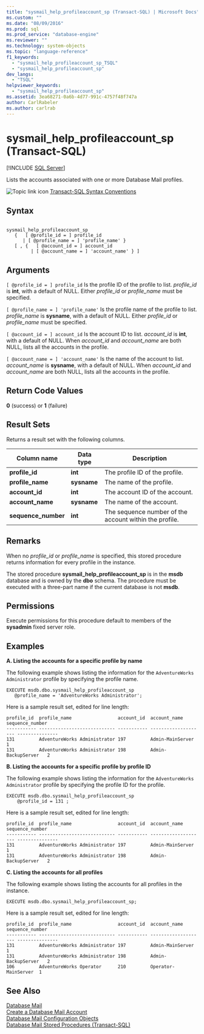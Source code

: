 ```yaml
---
title: "sysmail_help_profileaccount_sp (Transact-SQL) | Microsoft Docs"
ms.custom: ""
ms.date: "08/09/2016"
ms.prod: sql
ms.prod_service: "database-engine"
ms.reviewer: ""
ms.technology: system-objects
ms.topic: "language-reference"
f1_keywords: 
  - "sysmail_help_profileaccount_sp_TSQL"
  - "sysmail_help_profileaccount_sp"
dev_langs: 
  - "TSQL"
helpviewer_keywords: 
  - "sysmail_help_profileaccount_sp"
ms.assetid: 3ea68271-0a6b-4d77-991c-4757f48f747a
author: CarlRabeler
ms.author: carlrab
---
```

# sysmail_help_profileaccount_sp (Transact-SQL)
[!INCLUDE [SQL Server](../../includes/applies-to-version/sqlserver.md)]

  Lists the accounts associated with one or more Database Mail profiles.  
    
 ![Topic link icon](../../database-engine/configure-windows/media/topic-link.gif "Topic link icon") [Transact-SQL Syntax Conventions](../../t-sql/language-elements/transact-sql-syntax-conventions-transact-sql.md)  
  
## Syntax  
  
```  
  
sysmail_help_profileaccount_sp  
   {   [ @profile_id = ] profile_id   
      | [ @profile_name = ] 'profile_name' }  
   [ , {   [ @account_id = ] account_id  
         | [ @account_name = ] 'account_name' } ]  
```  
  
## Arguments  
`[ @profile_id = ] profile_id`
 Is the profile ID of the profile to list. *profile_id* is **int**, with a default of NULL. Either *profile_id* or *profile_name* must be specified.  
  
`[ @profile_name = ] 'profile_name'`
 Is the profile name of the profile to list. *profile_name* is **sysname**, with a default of NULL. Either *profile_id* or *profile_name* must be specified.  
  
`[ @account_id = ] account_id`
 Is the account ID to list. *account_id* is **int**, with a default of NULL. When *account_id* and *account_name* are both NULL, lists all the accounts in the profile.  
  
`[ @account_name = ] 'account_name'`
 Is the name of the account to list. *account_name* is **sysname**, with a default of NULL. When *account_id* and *account_name* are both NULL, lists all the accounts in the profile.  
  
## Return Code Values  
 **0** (success) or **1** (failure)  
  
## Result Sets  
 Returns a result set with the following columns.  
  
| Column name | Data type | Description |
| ----------- | --------- | ----------- |
|**profile_id**|**int**|The profile ID of the profile.|  
|**profile_name**|**sysname**|The name of the profile.|  
|**account_id**|**int**|The account ID of the account.|  
|**account_name**|**sysname**|The name of the account.|  
|**sequence_number**|**int**|The sequence number of the account within the profile.|  
  
## Remarks  
 When no *profile_id* or *profile_name* is specified, this stored procedure returns information for every profile in the instance.  
  
 The stored procedure **sysmail_help_profileaccount_sp** is in the **msdb** database and is owned by the **dbo** schema. The procedure must be executed with a three-part name if the current database is not **msdb**.  
  
## Permissions  
 Execute permissions for this procedure default to members of the **sysadmin** fixed server role.  
  
## Examples  
 **A. Listing the accounts for a specific profile by name**  
  
 The following example shows listing the information for the `AdventureWorks Administrator` profile by specifying the profile name.  
  
```  
EXECUTE msdb.dbo.sysmail_help_profileaccount_sp  
   @profile_name = 'AdventureWorks Administrator';  
```  
  
 Here is a sample result set, edited for line length:  
  
```  
profile_id  profile_name                 account_id  account_name         sequence_number  
----------- ---------------------------- ----------- -------------------- ---------------  
131         AdventureWorks Administrator 197         Admin-MainServer     1  
131         AdventureWorks Administrator 198         Admin-BackupServer   2  
```  
  
 **B. Listing the accounts for a specific profile by profile ID**  
  
 The following example shows listing the information for the `AdventureWorks Administrator` profile by specifying the profile ID for the profile.  
  
```  
EXECUTE msdb.dbo.sysmail_help_profileaccount_sp  
    @profile_id = 131 ;  
```  
  
 Here is a sample result set, edited for line length:  
  
```  
profile_id  profile_name                 account_id  account_name         sequence_number  
----------- ---------------------------- ----------- -------------------- ---------------  
131         AdventureWorks Administrator 197         Admin-MainServer     1  
131         AdventureWorks Administrator 198         Admin-BackupServer   2  
```  
  
 **C. Listing the accounts for all profiles**  
  
 The following example shows listing the accounts for all profiles in the instance.  
  
```  
EXECUTE msdb.dbo.sysmail_help_profileaccount_sp;  
```  
  
 Here is a sample result set, edited for line length:  
  
```  
profile_id  profile_name                 account_id  account_name         sequence_number  
----------- ---------------------------- ----------- -------------------- ---------------  
131         AdventureWorks Administrator 197         Admin-MainServer     1  
131         AdventureWorks Administrator 198         Admin-BackupServer   2  
106         AdventureWorks Operator      210         Operator-MainServer  1  
```  
  
## See Also  
 [Database Mail](../../relational-databases/database-mail/database-mail.md)   
 [Create a Database Mail Account](../../relational-databases/database-mail/create-a-database-mail-account.md)   
 [Database Mail Configuration Objects](../../relational-databases/database-mail/database-mail-configuration-objects.md)   
 [Database Mail Stored Procedures &#40;Transact-SQL&#41;](../../relational-databases/system-stored-procedures/database-mail-stored-procedures-transact-sql.md)  
  
  
